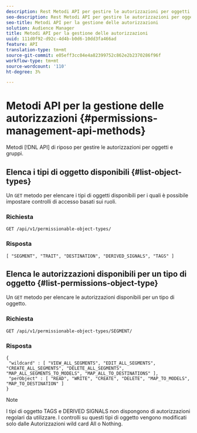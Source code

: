 ```yaml
---
description: Rest Metodi API per gestire le autorizzazioni per oggetti e gruppi.
seo-description: Rest Metodi API per gestire le autorizzazioni per oggetti e gruppi.
seo-title: Metodi API per la gestione delle autorizzazioni
solution: Audience Manager
title: Metodi API per la gestione delle autorizzazioni
uuid: 111d0f92-d92c-4d4b-b0d6-10dd3fa466ad
feature: API
translation-type: tm+mt
source-git-commit: e05eff3cc04e4a82399752c862e2b2370286f96f
workflow-type: tm+mt
source-wordcount: '110'
ht-degree: 3%

---
```



# Metodi API per la gestione delle autorizzazioni {#permissions-management-api-methods}

Metodi [!DNL API] di riposo per gestire le autorizzazioni per oggetti e gruppi.

<!-- c_rest_api_perm_man.xml -->

## Elenca i tipi di oggetto disponibili {#list-object-types}

Un `GET` metodo per elencare i tipi di oggetti disponibili per i quali è possibile impostare controlli di accesso basati sui ruoli.

<!-- r_rest_api_perm_list.xml -->

### Richiesta

`GET /api/v1/permissionable-object-types/`

### Risposta

```
[ "SEGMENT", "TRAIT", "DESTINATION", "DERIVED_SIGNALS", "TAGS" ]
```

## Elenca le autorizzazioni disponibili per un tipo di oggetto {#list-permissions-object-type}

Un `GET` metodo per elencare le autorizzazioni disponibili per un tipo di oggetto.

<!-- r_rest_api_perm_list_perms.xml -->

### Richiesta

`GET /api/v1/permissionable-object-types/SEGMENT/`

### Risposta

```
{ 
 "wildcard" : [ "VIEW_ALL_SEGMENTS", "EDIT_ALL_SEGMENTS", "CREATE_ALL_SEGMENTS", "DELETE_ALL_SEGMENTS", "MAP_ALL_SEGMENTS_TO_MODELS", "MAP_ALL_TO_DESTINATIONS" ], 
 "perObject" : [ "READ", "WRITE", "CREATE", "DELETE", "MAP_TO_MODELS", "MAP_TO_DESTINATION" ]
}
```

>[!NOTE]
>
>I tipi di oggetto TAGS e DERIVED SIGNALS non dispongono di autorizzazioni regolari da utilizzare. I controlli su questi tipi di oggetto vengono modificati solo dalle Autorizzazioni wild card All o Nothing.